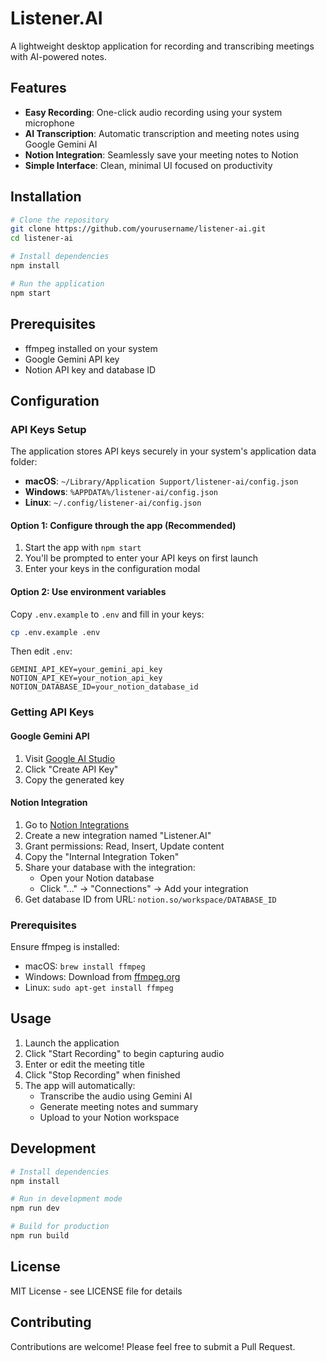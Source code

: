 # Listener.AI

A lightweight desktop application for recording and transcribing meetings with AI-powered notes.

## Features

- **Easy Recording**: One-click audio recording using your system microphone
- **AI Transcription**: Automatic transcription and meeting notes using Google Gemini AI
- **Notion Integration**: Seamlessly save your meeting notes to Notion
- **Simple Interface**: Clean, minimal UI focused on productivity

## Installation

```bash
# Clone the repository
git clone https://github.com/yourusername/listener-ai.git
cd listener-ai

# Install dependencies
npm install

# Run the application
npm start
```

## Prerequisites

- ffmpeg installed on your system
- Google Gemini API key
- Notion API key and database ID

## Configuration

### API Keys Setup

The application stores API keys securely in your system's application data folder:
- **macOS**: `~/Library/Application Support/listener-ai/config.json`
- **Windows**: `%APPDATA%/listener-ai/config.json`
- **Linux**: `~/.config/listener-ai/config.json`

#### Option 1: Configure through the app (Recommended)
1. Start the app with `npm start`
2. You'll be prompted to enter your API keys on first launch
3. Enter your keys in the configuration modal

#### Option 2: Use environment variables
Copy `.env.example` to `.env` and fill in your keys:

```bash
cp .env.example .env
```

Then edit `.env`:
```env
GEMINI_API_KEY=your_gemini_api_key
NOTION_API_KEY=your_notion_api_key
NOTION_DATABASE_ID=your_notion_database_id
```

### Getting API Keys

#### Google Gemini API
1. Visit [Google AI Studio](https://makersuite.google.com/app/apikey)
2. Click "Create API Key"
3. Copy the generated key

#### Notion Integration
1. Go to [Notion Integrations](https://www.notion.so/my-integrations)
2. Create a new integration named "Listener.AI"
3. Grant permissions: Read, Insert, Update content
4. Copy the "Internal Integration Token"
5. Share your database with the integration:
   - Open your Notion database
   - Click "..." → "Connections" → Add your integration
6. Get database ID from URL: `notion.so/workspace/DATABASE_ID`

### Prerequisites

Ensure ffmpeg is installed:
- macOS: `brew install ffmpeg`
- Windows: Download from [ffmpeg.org](https://ffmpeg.org)
- Linux: `sudo apt-get install ffmpeg`

## Usage

1. Launch the application
2. Click "Start Recording" to begin capturing audio
3. Enter or edit the meeting title
4. Click "Stop Recording" when finished
5. The app will automatically:
   - Transcribe the audio using Gemini AI
   - Generate meeting notes and summary
   - Upload to your Notion workspace

## Development

```bash
# Install dependencies
npm install

# Run in development mode
npm run dev

# Build for production
npm run build
```

## License

MIT License - see LICENSE file for details

## Contributing

Contributions are welcome! Please feel free to submit a Pull Request.